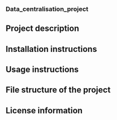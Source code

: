 ### Data_centralisation_project

## Project description



## Installation instructions

## Usage instructions

## File structure of the project

## License information
